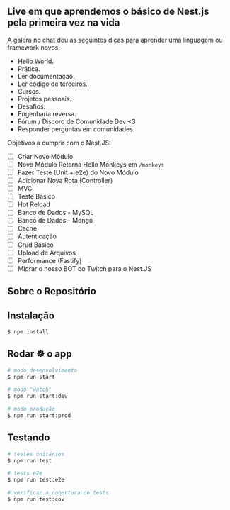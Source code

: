 ## Live em que aprendemos o básico de Nest.js pela primeira vez na vida

A galera no chat deu as seguintes dicas para aprender uma linguagem ou framework novos:

- Hello World.
- Prática.
- Ler documentação.
- Ler código de terceiros.
- Cursos.
- Projetos pessoais.
- Desafios.
- Engenharia reversa.
- Fórum / Discord de Comunidade Dev <3
- Responder perguntas em comunidades.

Objetivos a cumprir com o Nest.JS:

- [ ] Criar Novo Módulo
- [ ] Novo Módulo Retorna Hello Monkeys em `/monkeys`
- [ ] Fazer Teste (Unit + e2e) do Novo Módulo
- [ ] Adicionar Nova Rota (Controller)
- [ ] MVC
- [ ] Teste Básico
- [ ] Hot Reload
- [ ] Banco de Dados - MySQL
- [ ] Banco de Dados - Mongo
- [ ] Cache
- [ ] Autenticação
- [ ] Crud Básico
- [ ] Upload de Arquivos
- [ ] Performance (Fastify)
- [ ] Migrar o nosso BOT do Twitch para o Nest.JS

## Sobre o Repositório

## Instalação

```bash
$ npm install
```

## Rodar ☸️ o app

```bash
# modo desenvolvimento
$ npm run start

# modo "watch"
$ npm run start:dev

# modo produção
$ npm run start:prod
```

## Testando

```bash
# testes unitários
$ npm run test

# tests e2e
$ npm run test:e2e

# verificar a cobertura de tests
$ npm run test:cov
```
